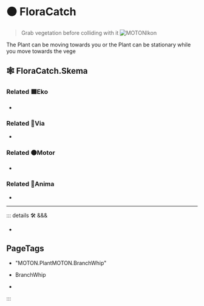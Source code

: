 # 🟠 <motor>FloraCatch</motor>

> Grab vegetation before colliding with it
![MOTONIkon](/Ikon/Motor_Ikon.png)

The Plant can be moving towards you or the Plant can be stationary while you move towards the vege

## 🕸 FloraCatch.Skema

### Related 🟩<ekos>Eko</ekos>

-

### Related 🔻<via>Via</via>

-

### Related 🟠<motor>Motor</motor>

-

### Related 💜<anima>Anima</anima>

-

---

<!-- =================================================== -->
<!-- =================================================== -->
<!-- =================================================== -->
<!-- =================================================== -->
<!-- =================================================== -->
::: details 🛠 <dev>&&&</dev>

-

<h2>PageTags</h2>

- "MOTON.PlantMOTON.BranchWhip"

- BranchWhip
-

:::
